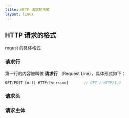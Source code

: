 ```yaml
---
title: HTTP 请求的格式
layout: linux
---
```


## HTTP 请求的格式

requst 的具体格式

### 请求行

第一行的内容被叫做 **请求行** （Request Line），具体形式如下：

```js
GET/POST [url] HTTP/[version]       // GET / HTTP/1.1
```


### 请求头




### 请求主体
